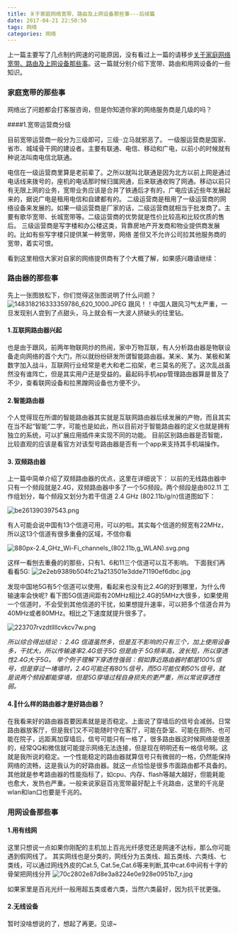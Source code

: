 ```yaml
---
title: 关于家庭网络宽带、路由及上网设备那些事---后续篇
date: 2017-04-21 22:50:50
tags: 网络
categories: 网络
---
```

上一篇主要写了几点制约网速的可能原因，没有看过上一篇的请移步[关于家庭网络宽带、路由及上网设备那些事](http://www.jianshu.com/p/f1018427d0eb)。这一篇就分别介绍下宽带、路由和用网设备的一些知识。
### 家庭宽带的那些事

网络出了问题都会打客服咨询，但是你知道你家的网络服务商是几级的吗？

####1.宽带运营商分级

目前宽带运营商一般分为三级即可，三级··立马就邪恶了。
一级服运营商是国家、省市、城域骨干网的建设者。主要有联通、电信、移动和广电，以前小的时候就有种说法叫南电信北联通。

电信在一级运营商里算是老前辈了。之所以就叫北联通是因为北方以前上网是通过电话线来拨号的，座机的电话那时候归属网通，后来联通收购了网通。移动以前只有无限上网的业务，宽带业务应该是合并了铁通后才有的，广电应该近些年发展起来的，据说广电是租用电信和自建都有的。
二级运营商是租用了一级运营商的网络设备来发展的。如果一级运营商是厂家的话，二级运营商就相当于批发商了。主要有歌华宽带、长城宽带等。二级运营商的优势就是性价比较高和比较优质的售后。
三级运营商是写字楼和办公楼这类，背靠房地产开发商和物业提供商发展的。比如有些写字楼只提供某一种宽带，网络 差但又不允许公司拉其他服务商的宽带，着实可恨。

看到这里相信大家对自家的网络提供商有了个大概了解，如果感兴趣请继续：

<!-- more -->


### 路由器的那些事
先上一张图放松下，你们觉得这张图说明了什么问题？
![148318216333359786_620_1000.JPEG](http://upload-images.jianshu.io/upload_images/1796052-6efbb8ea799a2ea4.JPEG?imageMogr2/auto-orient/strip%7CimageView2/2/w/1240)
跟风！！中国人跟风习气太严重，一旦发现别人尝到了点甜头，马上就会有一大波人挤破头的往里钻。
#### 1.互联网路由器兴起
也是由于跟风，前两年物联网炒的热闹，家中万物互联，有人分析路由器是物联设备走向网络的首个大门，所以就纷纷研发所谓智能路由器。某米、某为、某极和某数字加入战斗，互联网行业经常是老大和老二掐架，老三莫名的死了。这次乱战虽然没有谁阵亡，但是其实用户还是受益的。最起码手机app管理路由器算是普及了不少，查看联网设备和拉黑蹭网设备也方便不少。
#### 2.智能路由器
个人觉得现在所谓的智能路由器其实就是互联网路由器后续发展的产物，而且其实在当不起“智能”二字，可能也是如此，所以目前对于智能路由器的定义也就是拥有独立的系统，可以扩展应用插件来实现不同的功能。
目前区别路由器是否智能，比较直观的应该是看官方对该型号路由器是否有一个app来支持其手机端操作。
#### 3. 双频路由器
上一篇中简单介绍了双频路由器的优点，这里在详细说下：
以前的无线路由器中只有一个频段就是2.4G，双频路由器中多了一个5G频段。两个频段是由802.11 工作组划分，每个频段又划分为若干信道
2.4 GHz (802.11b/g/n)信道图如下：

![be261390397543.png](http://upload-images.jianshu.io/upload_images/1796052-fb028f78b96bfa77.png?imageMogr2/auto-orient/strip%7CimageView2/2/w/1240)

有人可能会说中国有13个信道可用，可以的啦。其实每个信道的频宽有22MHz，所以这13个信道有很多重叠的区域，不信你看

![880px-2.4_GHz_Wi-Fi_channels_(802.11b,g_WLAN).svg.png](http://upload-images.jianshu.io/upload_images/1796052-e74729391935e100.png?imageMogr2/auto-orient/strip%7CimageView2/2/w/1240)

这样一看刨去重叠的的那些，只有1、6和11三个信道可以互不影响。
下面我们再看看5G:
![2e2eb9389b504fc21a213501e3dde71190ef6dbc.jpg](http://upload-images.jianshu.io/upload_images/1796052-d39dbb91334a0469.jpg?imageMogr2/auto-orient/strip%7CimageView2/2/w/1240)

发现中国地5G有5个信道可以使用，看起来也没有比2.4G的好到哪里，为什么传输速率会快呢?
看下图5G信道间距有20MHz相比2.4G的5MHz大很多，如果使用一个信道时，不会受到其他信道的干扰，如果想提升速率，可以把多个信道合并为40MHz或者80MHz。相比之下速度就提升很多了。

![223707rvzdtllllcvkcv7w.png](http://upload-images.jianshu.io/upload_images/1796052-0b2998b024656dfd.png?imageMogr2/auto-orient/strip%7CimageView2/2/w/1240)

*所以综合得出结论：
2.4G 信道虽然多，但是互不影响的只有三个，加上使用设备多，干扰大，所以传输速率2.4G低于5G
但是由于 5G频率高，波长短，所以穿透性2.4G大于5G。
举个例子理解下穿透性强弱：假如靠近路由器时都是100%信号，但是穿过一堵墙时，2.4G可能还有80%信号，而5G可能仅剩50%信号，就是说两个频段都能穿墙，但是5G穿墙过程自身损失的更严重，所以常说穿透性弱。*

#### 4.什么样的路由器才是好路由器？

在我看来好的路由器首要因素就是是否稳定。上面说了穿墙后的信号会减弱。日常路由器放客厅，但是我们又不可能随时守在客厅，可能在卧室、可能在厕所、也可能在院子，远距离加穿墙后，信号可能只有一格了，很多路由器这时候网络是很差的，经常QQ和微信就可能提示网络无法连接，但是现在明明还有一格信号啊。这就是我所说的稳定。一个性能稳定的路由器就算信号只有微弱的一格，仍然能保持网络的流畅，这是我认为的好路由器。就这一点恰恰是很多市面路由都不具备的。
其他就是参考路由器的性能指标了，如cpu、内存、flash等越大越好，但能耗能也愈大，发热也严重。一般来说家庭百兆宽带最好配上千兆路由，这里的千兆是wlan和lan口也要是千兆的。

### 用网设备那些事
#### 1.用有线网
这里只想说一点如果你刚配的主机加上百兆光纤感觉还是网速不达标，那么你可能遇到假网线了。
其实网线也是分类的，网线分为五类线、超五类线、六类线、七类线，可以通过网线外皮的Cat.5, Cat.5e,Cat.6等来判断,其中cat.6中间有十字的骨架把网线分开
![70c2802e87d8e3a8224e0e928e0951b7_r.jpg](http://upload-images.jianshu.io/upload_images/1796052-21fa54d3e840c9a5.jpg?imageMogr2/auto-orient/strip%7CimageView2/2/w/1240)

如果家里是百兆光纤一般用超五类或者六类，当然六类最好，因为抗干扰更强。

#### 2.无线设备
暂时没啥想说的了，想起了再更。见谅~